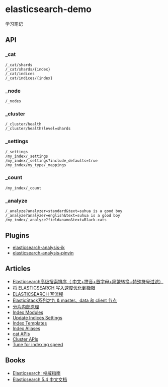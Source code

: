 # elasticsearch-demo

学习笔记

## API

### _cat

```
/_cat/shards
/_cat/shards/{index}
/_cat/indices
/_cat/indices/{index}
```

### _node

```
/_nodes
```

### _cluster

```
/_cluster/health
/_cluster/health?level=shards
```


### _settings

```
/_settings
/my_index/_settings
/my_index/_settings?include_defaults=true
/my_index/my_type/_mappings
```

### _count

```
/my_index/_count
```

### _analyze

```
/_analyze?analyzer=standard&text=suhua is a good boy
/_analyze?analyzer=english&text=suhua is a good boy 
/my_index/_analyze?field=name&text=Black-cats
```

## Plugins

- [elasticsearch-analysis-ik](https://github.com/medcl/elasticsearch-analysis-ik)
- [elasticsearch-analysis-pinyin](https://github.com/medcl/elasticsearch-analysis-pinyin)

## Articles

- [Elasticsearch高级搜索排序（ 中文+拼音+首字母+简繁转换+特殊符号过滤）](http://www.cnblogs.com/clonen/p/6674888.html)
- [将 ELASTICSEARCH 写入速度优化到极限](https://www.easyice.cn/archives/207)
- [ELASTICSEARCH 写流程](https://www.easyice.cn/archives/180)
- [ElasticStack系列之九 & master、data 和 client 节点](https://www.cnblogs.com/liang1101/p/7284205.html)
- [分片内部原理](https://www.elastic.co/guide/cn/elasticsearch/guide/current/inside-a-shard.html)
- [Index Modules](https://www.elastic.co/guide/en/elasticsearch/reference/master/index-modules.html)
- [Update Indices Settings](https://www.elastic.co/guide/en/elasticsearch/reference/master/indices-update-settings.html)
- [Index Templates](https://www.elastic.co/guide/en/elasticsearch/reference/master/indices-templates.html)
- [Index Aliases](https://www.elastic.co/guide/en/elasticsearch/reference/current/indices-aliases.html)
- [cat APIs](https://www.elastic.co/guide/en/elasticsearch/reference/current/cat.html)
- [Cluster APIs](https://www.elastic.co/guide/en/elasticsearch/reference/current/cluster.html)
- [Tune for indexing speed](https://www.elastic.co/guide/en/elasticsearch/reference/6.1/tune-for-indexing-speed.html)

## Books

- [Elasticsearch: 权威指南](https://www.elastic.co/guide/cn/elasticsearch/guide/current/index.html)
- [Elasticsearch 5.4 中文文档](http://cwiki.apachecn.org/display/Elasticsearch/Index)
